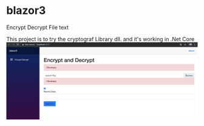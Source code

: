 # blazor3
Encrypt Decrypt File text

This project is to try the cryptograf Library dll. and it's working in .Net Core 
![alt text](https://raw.githubusercontent.com/jairzhino/blazor3/master/Data/img.png)
